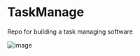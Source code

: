 # TaskManage
Repo for building a task managing software


![image](https://github.com/Evalier/TaskManage/assets/166051674/380af526-d73e-470a-8806-271fae78551f)
